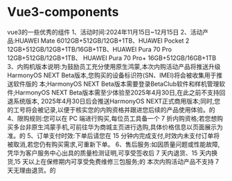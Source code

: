 # Vue3-components
vue3的一些优秀的组件
1、活动时间:2024年11月15日~12月15日
2、活动产品:HUAWEI Mate 6012GB+512GB/12GB+1TB、HUAWEI Pocket 2 12GB+512GB/12GB+1TB/16GB+1TB、HUAWEI Pura 70 Pro 12GB+512GB/12GB+1TB、
HUAWEI Pura 70 Pro+ 16GB+512GB/16GB+1TB
3、内购机版本说明:为鼓励员工充分使用原生鸿蒙,本次内购活动产品将推送升级HarmonyOS NEXT Beta版本,您购买的设备标识符(SN、IMEI)将会被收集用于推送软件版的
本;HarmonyOS NEXT Beta版本需要登录BetaClub软件和样机管理软件;HarmonyOS NEXT Beta版本需至少体验至2025年4月30日,在此之前不支持回退系统版本,
2025年4月30日后会推送HarmonyOS NEXT正式商用版本;同时,您的工号将会被记录,以便于核实您的内购资格并跟进您后续的产品使用体验。的
4、限购规则:您可以在 PC 端进行购买,每位员工具备一个 7 折内购资格;若您想购买多台非原生鸿蒙手机,可前往华为商城主页进行选购,具体价格信息以页面展示为准。的
5、订单支付时效:下单后请您在 15 分钟内完成支付,时效内未支付订单将被取消,若您仍有购买需求,可重新下单。
6、售后服务:如因质量问题或性能故障,凭华为客户服务中心出具的质量检测证明,可享受签收后 7 天内退货、15 天内换货,15 天以上在保修期内可享受免费维修三包服务;的
本次内购活动产品不支持 7 天无理由退货。的
